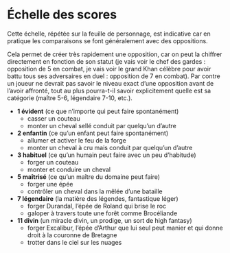 # Échelle des scores

Cette échelle, répétée sur la feuille de personnage, est indicative car en pratique les comparaisons se font généralement avec des oppositions.

Cela permet de créer très rapidement une opposition, car on peut la chiffrer directement en fonction de son statut (je vais voir le chef des gardes : opposition de 5 en combat, je vais voir le grand Khan célèbre pour avoir battu tous ses adversaires en duel : opposition de 7 en combat). Par contre un joueur ne devrait pas savoir le niveau exact d’une opposition avant de l’avoir affronté, tout au plus pourra-t-il savoir explicitement quelle est sa catégorie (maître 5-6, légendaire 7-10, etc.).

* **1 évident** (ce que n’importe qui peut faire spontanément)
  * casser un couteau
  * monter un cheval sellé conduit par quelqu’un d’autre
* **2 enfantin** (ce qu’un enfant peut faire spontanément)
  * allumer et activer le feu de la forge
  * monter un cheval à cru mais conduit par quelqu’un d’autre
* **3 habituel** (ce qu’un humain peut faire avec un peu d’habitude)
  * forger un couteau
  * monter et conduire un cheval
* **5 maîtrisé** (ce qu’un maître du domaine peut faire)
  * forger une épée
  * contrôler un cheval dans la mêlée d’une bataille
* **7 légendaire** (la matière des légendes, fantastique léger)
  * forger Durandal, l’épée de Roland qui brise le roc
  * galoper à travers toute une forêt comme Brocéliande
* **11 divin** (un miracle divin, un prodige, un sort de high fantasy)
  * forger Excalibur, l’épée d’Arthur que lui seul peut manier et qui donne droit à la couronne de Bretagne
  * trotter dans le ciel sur les nuages
